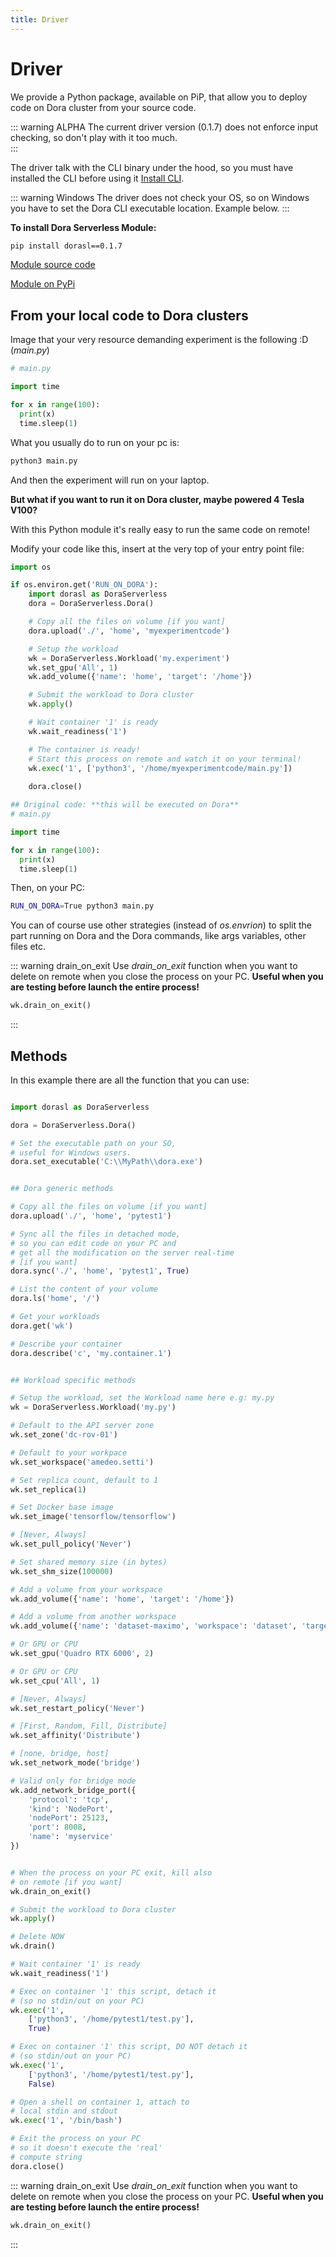 ```yaml
---
title: Driver
---
```


# Driver

We provide a Python package, available on PiP, that allow you
to deploy code on Dora cluster from your source code.

::: warning ALPHA
The current driver version (0.1.7) does not enforce input checking,
so don't play with it too much.  
:::

The driver talk with the CLI binary under the hood, so you must have
installed the CLI before using it [Install CLI](../1-cli).

::: warning Windows
The driver does not check your OS, so on Windows you have to set
the Dora CLI executable location. Example below.
:::

**To install Dora Serverless Module:**

```sh
pip install dorasl==0.1.7
```

[Module source code](https://github.com/adda25/dora/blob/develop/v2/dorasl/dorasl/dorasl.py)

[Module on PyPi](https://pypi.org/project/dorasl/)

## From your local code to Dora clusters

Image that your very resource demanding experiment is the following :D (*main.py*)

```py
# main.py

import time

for x in range(100):
  print(x)
  time.sleep(1)
```

What you usually do to run on your pc is:   

```sh
python3 main.py
```

And then the experiment will run on your laptop. 

**But what if you want to run it on Dora cluster, maybe powered 4 Tesla V100?**

With this Python module it's really easy to run the same code on remote!

Modify your code like this, insert at the very top of your entry point file:

```py
import os

if os.environ.get('RUN_ON_DORA'):
	import dorasl as DoraServerless
	dora = DoraServerless.Dora()

	# Copy all the files on volume [if you want]
	dora.upload('./', 'home', 'myexperimentcode')

	# Setup the workload
	wk = DoraServerless.Workload('my.experiment') 
	wk.set_gpu('All', 1)	
	wk.add_volume({'name': 'home', 'target': '/home'})

	# Submit the workload to Dora cluster
	wk.apply()

	# Wait container '1' is ready
	wk.wait_readiness('1')	

	# The container is ready!
	# Start this process on remote and watch it on your terminal!
	wk.exec('1', ['python3', '/home/myexperimentcode/main.py'])	
				
	dora.close()	

## Original code: **this will be executed on Dora**
# main.py

import time

for x in range(100):
  print(x)
  time.sleep(1)
```

Then, on your PC:

```sh
RUN_ON_DORA=True python3 main.py
```


You can of course use other strategies (instead of *os.envrion*) to split the part running on Dora 
and the Dora commands, like args variables, other files etc. 

::: warning drain_on_exit
Use *drain_on_exit* function when you want to delete on remote when you close the process on your PC.
**Useful when you are testing before launch the entire process!**

```py
wk.drain_on_exit()
```
:::

## Methods

In this example there are all the function that you can use:

```py

import dorasl as DoraServerless

dora = DoraServerless.Dora()	

# Set the executable path on your SO,
# useful for Windows users.
dora.set_executable('C:\\MyPath\\dora.exe')


## Dora generic methods

# Copy all the files on volume [if you want]
dora.upload('./', 'home', 'pytest1')

# Sync all the files in detached mode,
# so you can edit code on your PC and
# get all the modification on the server real-time
# [if you want]
dora.sync('./', 'home', 'pytest1', True)

# List the content of your volume
dora.ls('home', '/')

# Get your workloads
dora.get('wk')

# Describe your container
dora.describe('c', 'my.container.1')


## Workload specific methods

# Setup the workload, set the Workload name here e.g: my.py
wk = DoraServerless.Workload('my.py')

# Default to the API server zone
wk.set_zone('dc-rov-01')

# Default to your workpace
wk.set_workspace('amedeo.setti') 

# Set replica count, default to 1
wk.set_replica(1)

# Set Docker base image
wk.set_image('tensorflow/tensorflow')

# [Never, Always] 
wk.set_pull_policy('Never')

# Set shared memory size (in bytes)
wk.set_shm_size(100000)

# Add a volume from your workspace
wk.add_volume({'name': 'home', 'target': '/home'})

# Add a volume from another workspace
wk.add_volume({'name': 'dataset-maximo', 'workspace': 'dataset', 'target': '/dataset'})

# Or GPU or CPU 
wk.set_gpu('Quadro RTX 6000', 2)

# Or GPU or CPU
wk.set_cpu('All', 1)

# [Never, Always]
wk.set_restart_policy('Never')

# [First, Random, Fill, Distribute]
wk.set_affinity('Distribute')

# [none, bridge, host]
wk.set_network_mode('bridge')

# Valid only for bridge mode
wk.add_network_bridge_port({
	'protocol': 'tcp',
	'kind': 'NodePort',
	'nodePort': 25123,
	'port': 8008,
	'name': 'myservice'
})


# When the process on your PC exit, kill also
# on remote [if you want]
wk.drain_on_exit()

# Submit the workload to Dora cluster
wk.apply()

# Delete NOW
wk.drain()

# Wait container '1' is ready
wk.wait_readiness('1')

# Exec on container '1' this script, detach it 
# (so no stdin/out on your PC)
wk.exec('1', 
	['python3', '/home/pytest1/test.py'], 
	True)

# Exec on container '1' this script, DO NOT detach it 
# (so stdin/out on your PC)
wk.exec('1', 
	['python3', '/home/pytest1/test.py'], 
	False)

# Open a shell on container 1, attach to 
# local stdin and stdout	
wk.exec('1', '/bin/bash')

# Exit the process on your PC
# so it doesn't execute the 'real' 
# compute string				
dora.close()

```

::: warning drain_on_exit
Use *drain_on_exit* function when you want to delete on remote when you close the process on your PC.
**Useful when you are testing before launch the entire process!**

```py
wk.drain_on_exit()
```
:::
